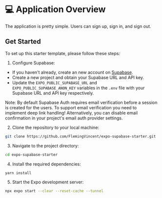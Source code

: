 # 💻 Application Overview

The application is pretty simple. Users can sign up, sign in, and sign out.

## Get Started

To set up this starter template, please follow these steps:

1. Configure Supabase:

- If you haven't already, create an new account on [Supabase](https://supabase.com/).
- Create a new project and obtain your Supabase URL and API key.
- Update the `EXPO_PUBLIC_SUPABASE_URL` and `EXPO_PUBLIC_SUPABASE_ANON_KEY` variables in the `.env` file with your Supabase URL and API key respectively.

Note: By default Supabase Auth requires email verification before a session is created for the users. To support email verification you need to implement deep link handling! Alternatively, you can disable email confirmation in your project's email auth provider settings.

2. Clone the repository to your local machine:

```bash
git clone https://github.com/FlemingVincent/expo-supabase-starter.git
```

3. Navigate to the project directory:

```bash
cd expo-supabase-starter
```

4. Install the required dependencies:

```bash
yarn install
```

5. Start the Expo development server:

```bash
npx expo start --clear --reset-cache --tunnel
```
